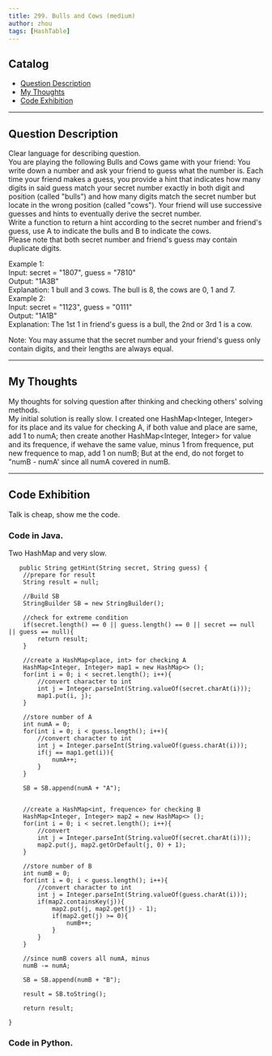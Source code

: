 ```yaml
---
title: 299. Bulls and Cows (medium)                  
author: zhou      
tags: [HashTable]          
---
```


       

## Catalog  
+ [Question Description](#partI)
+ [My Thoughts](#partII)
+ [Code Exhibition](#partIII)

----------------------------------

## Question Description
Clear language for describing question.    
You are playing the following Bulls and Cows game with your friend: You write down a number and ask your friend to guess what the number is. Each time your friend makes a guess, you provide a hint that indicates how many digits in said guess match your secret number exactly in both digit and position (called "bulls") and how many digits match the secret number but locate in the wrong position (called "cows"). Your friend will use successive guesses and hints to eventually derive the secret number.      
Write a function to return a hint according to the secret number and friend's guess, use A to indicate the bulls and B to indicate the cows.       
Please note that both secret number and friend's guess may contain duplicate digits.    

Example 1:    
Input: secret = "1807", guess = "7810"    
Output: "1A3B"     
Explanation: 1 bull and 3 cows. The bull is 8, the cows are 0, 1 and 7.    
Example 2:    
Input: secret = "1123", guess = "0111"    
Output: "1A1B"    
Explanation: The 1st 1 in friend's guess is a bull, the 2nd or 3rd 1 is a cow.      

Note: You may assume that the secret number and your friend's guess only contain digits, and their lengths are always equal.      



----------------------------------

## My Thoughts
My thoughts for solving question after thinking and checking others' solving methods.        
My initial solution is really slow. I created one HashMap<Integer, Integer> for its place and its value for checking A, if both value and place are same, add 1 to numA; then create another HashMap<Integer, Integer> for value and its frequence, if wehave the same value, minus 1 from frequence, put new frequence to map, add 1 on numB; But at the end, do not forget to "numB - numA' since all numA covered in numB.    






----------------------------------

## Code Exhibition
Talk is cheap, show me the code.    
### Code in Java.     
Two HashMap and very slow.   

       public String getHint(String secret, String guess) {
        //prepare for result
        String result = null;
        
        //Build SB 
        StringBuilder SB = new StringBuilder();
        
        //check for extreme condition
        if(secret.length() == 0 || guess.length() == 0 || secret == null || guess == null){
            return result;
        }
        
        //create a HashMap<place, int> for checking A
        HashMap<Integer, Integer> map1 = new HashMap<> ();
        for(int i = 0; i < secret.length(); i++){
            //convert character to int
            int j = Integer.parseInt(String.valueOf(secret.charAt(i)));
            map1.put(i, j);
        }
        
        //store number of A
        int numA = 0;
        for(int i = 0; i < guess.length(); i++){
            //convert character to int
            int j = Integer.parseInt(String.valueOf(guess.charAt(i)));
            if(j == map1.get(i)){
                numA++;
            }
        }
        
        SB = SB.append(numA + "A");
        
        
        //create a HashMap<int, frequence> for checking B
        HashMap<Integer, Integer> map2 = new HashMap<> ();
        for(int i = 0; i < secret.length(); i++){
            //convert
            int j = Integer.parseInt(String.valueOf(secret.charAt(i)));
            map2.put(j, map2.getOrDefault(j, 0) + 1);
        }
        
        //store number of B
        int numB = 0;
        for(int i = 0; i < guess.length(); i++){
            //convert character to int
            int j = Integer.parseInt(String.valueOf(guess.charAt(i)));
            if(map2.containsKey(j)){
                map2.put(j, map2.get(j) - 1);
                if(map2.get(j) >= 0){
                    numB++;
                }
            }
        }
        
        //since numB covers all numA, minus
        numB -= numA;
        
        SB = SB.append(numB + "B");
        
        result = SB.toString();
        
        return result;
        
    }



### Code in Python.   



